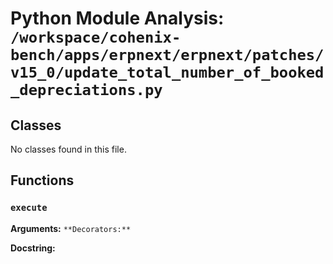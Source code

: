 # Python Module Analysis: `/workspace/cohenix-bench/apps/erpnext/erpnext/patches/v15_0/update_total_number_of_booked_depreciations.py`

## Classes

No classes found in this file.


## Functions

### `execute`
**Arguments:** ``
**Decorators:** ``

**Docstring:**
```

```

